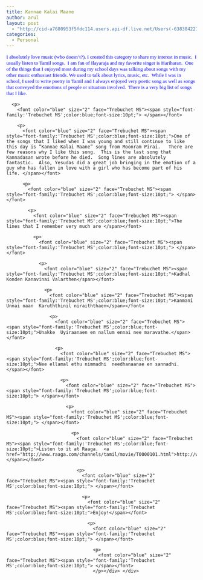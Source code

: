 ```yaml
---
title: Kannae Kalai Maane
author: arul
layout: post
  - "http://cid-a7680953f5fdc114.users.api-df.live.net/Users(-6383842215583694572)/Blogs('A7680953F5FDC114!113')/Entries('A7680953F5FDC114!482')?authkey=NzXxYOsM*PI%24"
categories:
  - Personal
---
```

<div id="msgcns!A7680953F5FDC114!482" class="bvMsg">
  <div>
    <p>
      <font color="blue" size="2" face="Trebuchet MS"><span style="font-family:'Trebuchet MS';color:blue;font-size:10pt;">I absolutely love music (who doesn’t?). I created this category to share my interest in music.  I usually listen to Tamil songs.  I am fan of Ilayaraja and my favorite singer is Hariharan.  One of the things that I enjoyed most during my school days was talking about songs with my other music enthusiast friends. We used to talk about lyrics, music, etc.  While I was in school, I used to write poetry in Tamil and I always enjoyed very poetic song as well as songs that conveyed the emotions of people or situation involved.  There is a very big list of songs that I like.</span></font> 
      
      <p>
        <font color="blue" size="2" face="Trebuchet MS"><span style="font-family:'Trebuchet MS';color:blue;font-size:10pt;"> </span></font> 
        
        <p>
          <font color="blue" size="2" face="Trebuchet MS"><span style="font-family:'Trebuchet MS';color:blue;font-size:10pt;">One of the songs that I liked when I was young and still continue to like this day is “Kannae Kalai Maane” song from Moonram Pirai.   There are few reasons why I like this song.  This is the last song that Kannadasan wrote before he died.  Song lines are absolutely fantastic.  Also, Yesudas did a great job bringing in the emotion of a guy who has fallen in love with a girl who has become part of his life. </span></font> 
          
          <p>
            <font color="blue" size="2" face="Trebuchet MS"><span style="font-family:'Trebuchet MS';color:blue;font-size:10pt;"> </span></font> 
            
            <p>
              <font color="blue" size="2" face="Trebuchet MS"><span style="font-family:'Trebuchet MS';color:blue;font-size:10pt;">The lines that I remember very much are </span></font> 
              
              <p>
                <font color="blue" size="2" face="Trebuchet MS"><span style="font-family:'Trebuchet MS';color:blue;font-size:10pt;"> </span></font> 
                
                <p>
                  <font color="blue" size="2" face="Trebuchet MS"><span style="font-family:'Trebuchet MS';color:blue;font-size:10pt;">Kadhal Konden Kanavinai Valarthen</span></font> 
                  
                  <p>
                    <font color="blue" size="2" face="Trebuchet MS"><span style="font-family:'Trebuchet MS';color:blue;font-size:10pt;">Kanmani Unnai naan  Karuththinil niraiththaen</span></font> 
                    
                    <p>
                      <font color="blue" size="2" face="Trebuchet MS"><span style="font-family:'Trebuchet MS';color:blue;font-size:10pt;">Unakke  Uyiraanaen en nallum ennai nee maravathe.</span></font> 
                      
                      <p>
                        <font color="blue" size="2" face="Trebuchet MS"><span style="font-family:'Trebuchet MS';color:blue;font-size:10pt;">Nee ellamal ethu nimmadhi  needhanaanae en sannadhi.</span></font> 
                        
                        <p>
                          <font color="blue" size="2" face="Trebuchet MS"><span style="font-family:'Trebuchet MS';color:blue;font-size:10pt;"> </span></font> 
                          
                          <p>
                            <font color="blue" size="2" face="Trebuchet MS"><span style="font-family:'Trebuchet MS';color:blue;font-size:10pt;"> </span></font> 
                            
                            <p>
                              <font color="blue" size="2" face="Trebuchet MS"><span style="font-family:'Trebuchet MS';color:blue;font-size:10pt;">Listen to it at Raaga.  <a href="http://www.raaga.com/channels/tamil/movie/T0000101.html">http://www.raaga.com/channels/tamil/movie/T0000101.html</a></span></font> 
                              
                              <p>
                                <font color="blue" size="2" face="Trebuchet MS"><span style="font-family:'Trebuchet MS';color:blue;font-size:10pt;"> </span></font> 
                                
                                <p>
                                  <font color="blue" size="2" face="Trebuchet MS"><span style="font-family:'Trebuchet MS';color:blue;font-size:10pt;">Enjoy!</span></font> 
                                  
                                  <p>
                                    <font color="blue" size="2" face="Trebuchet MS"><span style="font-family:'Trebuchet MS';color:blue;font-size:10pt;"> </span></font> 
                                    
                                    <p>
                                      <font color="blue" size="2" face="Trebuchet MS"><span style="font-family:'Trebuchet MS';color:blue;font-size:10pt;"> </span></font>
                                    </p></div> </div>
